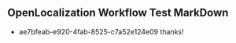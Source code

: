 ## OpenLocalization Workflow Test MarkDown
* ae7bfeab-e920-4fab-8525-c7a52e124e09 thanks!

<!--HONumber=Aug16_HO3-->


